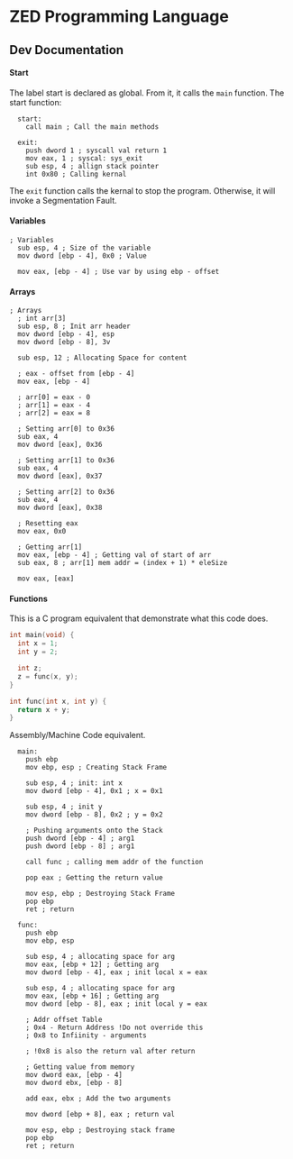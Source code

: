 # ZED Programming Language

## Dev Documentation

#### Start
The label start is declared as global. From it, it calls the ```main``` function.
The start function:
```assembly
  start:
    call main ; Call the main methods

  exit:
    push dword 1 ; syscall val return 1
    mov eax, 1 ; syscal: sys_exit
    sub esp, 4 ; allign stack pointer
    int 0x80 ; Calling kernal
```
The ```exit``` function calls the kernal to stop the program. Otherwise, it will invoke a Segmentation Fault.

#### Variables
```assembly
; Variables
  sub esp, 4 ; Size of the variable
  mov dword [ebp - 4], 0x0 ; Value

  mov eax, [ebp - 4] ; Use var by using ebp - offset
```
#### Arrays
```assembly
; Arrays  
  ; int arr[3]
  sub esp, 8 ; Init arr header
  mov dword [ebp - 4], esp
  mov dword [ebp - 8], 3v

  sub esp, 12 ; Allocating Space for content  

  ; eax - offset from [ebp - 4]
  mov eax, [ebp - 4]

  ; arr[0] = eax - 0
  ; arr[1] = eax - 4
  ; arr[2] = eax = 8

  ; Setting arr[0] to 0x36
  sub eax, 4
  mov dword [eax], 0x36

  ; Setting arr[1] to 0x36
  sub eax, 4
  mov dword [eax], 0x37

  ; Setting arr[2] to 0x36
  sub eax, 4
  mov dword [eax], 0x38

  ; Resetting eax
  mov eax, 0x0

  ; Getting arr[1]
  mov eax, [ebp - 4] ; Getting val of start of arr
  sub eax, 8 ; arr[1] mem addr = (index + 1) * eleSize

  mov eax, [eax]
```
#### Functions
This is a C program equivalent that demonstrate what this code does.

``` C
int main(void) {
  int x = 1;
  int y = 2;

  int z;
  z = func(x, y);
}

int func(int x, int y) {
  return x + y;
}
```
Assembly/Machine Code equivalent.
```assembly
  main:
    push ebp
    mov ebp, esp ; Creating Stack Frame

    sub esp, 4 ; init: int x
    mov dword [ebp - 4], 0x1 ; x = 0x1

    sub esp, 4 ; init y
    mov dword [ebp - 8], 0x2 ; y = 0x2

    ; Pushing arguments onto the Stack
    push dword [ebp - 4] ; arg1
    push dword [ebp - 8] ; arg1

    call func ; calling mem addr of the function

    pop eax ; Getting the return value

    mov esp, ebp ; Destroying Stack Frame
    pop ebp
    ret ; return

  func:
    push ebp
    mov ebp, esp

    sub esp, 4 ; allocating space for arg
    mov eax, [ebp + 12] ; Getting arg
    mov dword [ebp - 4], eax ; init local x = eax

    sub esp, 4 ; allocating space for arg
    mov eax, [ebp + 16] ; Getting arg
    mov dword [ebp - 8], eax ; init local y = eax

    ; Addr offset Table
    ; 0x4 - Return Address !Do not override this
    ; 0x8 to Infiinity - arguments

    ; !0x8 is also the return val after return

    ; Getting value from memory
    mov dword eax, [ebp - 4]
    mov dword ebx, [ebp - 8]

    add eax, ebx ; Add the two arguments

    mov dword [ebp + 8], eax ; return val

    mov esp, ebp ; Destroying stack frame
    pop ebp
    ret ; return

```

